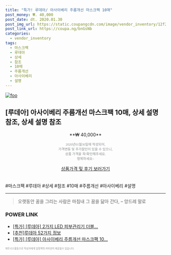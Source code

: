 ```yaml
--- 
title: "특가! 루데아/ 아사이베리 주름개선 마스크팩 10매" 
post_money: ₩. 40,000 
post_date: dt. 2020.01.30 
post_img_url: https://static.coupangcdn.com/image/vendor_inventory/12f2/8af7141d38d119a4bc3cfb7cd07107c28300d43587e360ec16161f17c511.jpg 
post_link_url: https://coupa.ng/bnGsNb 
categories: 
  - vendor_inventory 
tags: 
  - 마스크팩 
  - 루데아 
  - 상세 
  - 참조 
  - 10매 
  - 주름개선 
  - 아사이베리 
  - 설명 
--- 
```

[![foo](https://static.coupangcdn.com/image/vendor_inventory/12f2/8af7141d38d119a4bc3cfb7cd07107c28300d43587e360ec16161f17c511.jpg)](https://coupa.ng/bnGsNb) 

## [루데아] 아사이베리 주름개선 마스크팩 10매, 상세 설명 참조, 상세 설명 참조 
<p style="text-align: center;">**₩ 40,000**</p> 
<p style="text-align: center;"><span style="color: #898c8f; font-family: Georgia,Times,serif; font-size: 0.75em;">2020년01월30일에 작성되어, <br>가격변동 및 추가할인이 있을 수 있으니,<br> 상품 가격을 꼭!확인해주세요.<br>행복하세요~</span> 
</p>	 
<div markdown="0" style="text-align: center;"><a href="https://coupa.ng/bnGsNb" class="btn btn--success">상품가격 및 후기 보러가기</a></div> 
<br><br> 
  #마스크팩 #루데아 #상세 #참조 #10매 #주름개선 #아사이베리 #설명 
<hr> 

> 오랫동안 꿈을 그리는 사람은 마침내 그 꿈을 닮아 간다, – 앙드레 말로 


### POWER LINK

* <a href="https://blog.naver.com/sakai111/221790270885" target="_blank">[특가] [루데아] 2가지 LED 피부관리기 더블...</a>
* <a href="https://blog.naver.com/fasyy4321/221789622902" target="_blank">[추천]루데아 52가지 정보</a>
* <a href="https://blog.naver.com/an0733/221790383010" target="_blank">[특가] [루데아] 아사이베리 주름개선 마스크팩 10...</a>

<span style="color: #898c8f; font-family: Georgia,Times,serif; font-size: 0.55em;">파트너스활동으로 작성자에게 일정액의 커미션이 제공될수 있습니다.</span> 
